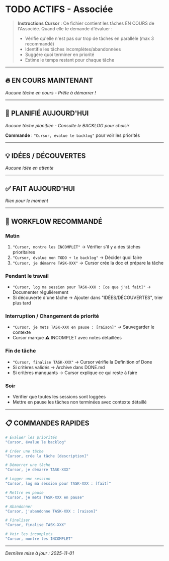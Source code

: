 # TODO ACTIFS - Associée

> **Instructions Cursor** : Ce fichier contient les tâches EN COURS de l'Associée.
> Quand elle te demande d'évaluer :
> - Vérifie qu'elle n'est pas sur trop de tâches en parallèle (max 3 recommandé)
> - Identifie les tâches incomplètes/abandonnées
> - Suggère quoi terminer en priorité
> - Estime le temps restant pour chaque tâche

---

## 🔥 EN COURS MAINTENANT

*Aucune tâche en cours - Prête à démarrer !*

---

## 📅 PLANIFIÉ AUJOURD'HUI

*Aucune tâche planifiée - Consulte le BACKLOG pour choisir*

**Commande** : `"Cursor, évalue le backlog"` pour voir les priorités

---

## 💡 IDÉES / DÉCOUVERTES

<!-- Tâches trouvées en passant, à trier dans le backlog -->
<!-- Commande : "Cursor, crée la tâche [description]" pour les ajouter au backlog -->

*Aucune idée en attente*

---

## ✅ FAIT AUJOURD'HUI

*Rien pour le moment*

---

## 🎯 WORKFLOW RECOMMANDÉ

### Matin
1. `"Cursor, montre les INCOMPLET"` → Vérifier s'il y a des tâches prioritaires
2. `"Cursor, évalue mon TODO + le backlog"` → Décider quoi faire
3. `"Cursor, je démarre TASK-XXX"` → Cursor crée la doc et prépare la tâche

### Pendant le travail
- `"Cursor, log ma session pour TASK-XXX : [ce que j'ai fait]"` → Documenter régulièrement
- Si découverte d'une tâche → Ajouter dans "IDÉES/DÉCOUVERTES", trier plus tard

### Interruption / Changement de priorité
- `"Cursor, je mets TASK-XXX en pause : [raison]"` → Sauvegarder le contexte
- Cursor marque ⚠️ INCOMPLET avec notes détaillées

### Fin de tâche
- `"Cursor, finalise TASK-XXX"` → Cursor vérifie la Definition of Done
- Si critères validés → Archive dans DONE.md
- Si critères manquants → Cursor explique ce qui reste à faire

### Soir
- Vérifier que toutes les sessions sont loggées
- Mettre en pause les tâches non terminées avec contexte détaillé

---

## 📋 COMMANDES RAPIDES

```bash
# Évaluer les priorités
"Cursor, évalue le backlog"

# Créer une tâche
"Cursor, crée la tâche [description]"

# Démarrer une tâche
"Cursor, je démarre TASK-XXX"

# Logger une session
"Cursor, log ma session pour TASK-XXX : [fait]"

# Mettre en pause
"Cursor, je mets TASK-XXX en pause"

# Abandonner
"Cursor, j'abandonne TASK-XXX : [raison]"

# Finaliser
"Cursor, finalise TASK-XXX"

# Voir les incomplets
"Cursor, montre les INCOMPLET"
```

---

*Dernière mise à jour : 2025-11-01*

